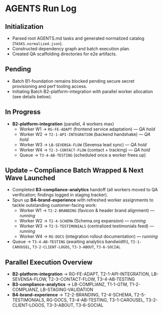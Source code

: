 # AGENTS Run Log

## Initialization
- Parsed root AGENTS.md tasks and generated normalized catalog (`TASKS.normalized.json`).
- Constructed dependency graph and batch execution plan.
- Created QA scaffolding directories for e2e artifacts.

## Pending
- Batch B1-foundation remains blocked pending secure secret provisioning and perf tooling access.
- Initiating Batch B2-platform-integration with parallel worker allocation (see details below).

## In Progress
- **B2-platform-integration** (parallel, 4 workers max)
  - Worker W1 → `RG-FE-ADAPT` (frontend service adaptation) — _QA hold_
  - Worker W2 → `T2-1-API-INTEGRATION` (backend handshake) — _QA hold_
  - Worker W3 → `LB-SEVENSA-FLOW` (Sevensa lead sync) — _QA hold_
  - Worker W4 → `T2-3-CONTACT-FLOW` (contact + tracking) — _QA hold_
  - Queue → `T3-4-AB-TESTING` (scheduled once a worker frees up)

## Update – Compliance Batch Wrapped & Next Wave Launched
- Completed **B3-compliance-analytics** handoff (all workers moved to QA verification; findings logged in staging tracker).
- Spun up **B4-brand-experience** with refreshed worker assignments to tackle outstanding customer-facing work:
  - Worker W1 → `T2-2-BRANDING` (favicon & header brand alignment) — _running_
  - Worker W2 → `T2-4-SCHEMA` (Schema.org expansion) — _running_
  - Worker W3 → `T2-5-TESTIMONIALS` (centralized testimonials feed) — _running_
  - Worker W4 → `RG-DOCS` (integration rollout documentation) — _running_
- Queue → `T3-4-AB-TESTING` (awaiting analytics bandwidth), `T3-1-CAROUSEL`, `T3-2-CLIENT-LOGOS`, `T3-3-ABOUT`, `T3-6-SOCIAL`

## Parallel Execution Overview
- **B2-platform-integration** → RG-FE-ADAPT, T2-1-API-INTEGRATION, LB-SEVENSA-FLOW, T2-3-CONTACT-FLOW, T3-4-AB-TESTING
- **B3-compliance-analytics** → LB-COMPLIANZ, T1-1-GTM, T1-2-COMPLIANZ, LB-STAGING-VALIDATION
- **B4-brand-experience** → T2-2-BRANDING, T2-4-SCHEMA, T2-5-TESTIMONIALS, RG-DOCS, T3-4-AB-TESTING, T3-1-CAROUSEL, T3-2-CLIENT-LOGOS, T3-3-ABOUT, T3-6-SOCIAL

